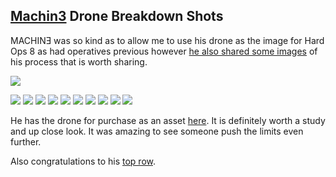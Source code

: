 ## [Machin3](https://twitter.com/machin3io) Drone Breakdown Shots

MACHINƎ was so kind as to allow me to use his drone as the image for Hard Ops 8 as had operatives previous however [he also shared some images](https://imgur.com/a/NBl4E) of his process that is worth sharing.

![](https://raw.githubusercontent.com/mx1001/hardops_manual/master/docs/img/machin3/H8mach.jpg)

![](https://raw.githubusercontent.com/mx1001/hardops_manual/master/docs/img/machin3/01.png)
![](https://raw.githubusercontent.com/mx1001/hardops_manual/master/docs/img/machin3/02.png)
![](https://raw.githubusercontent.com/mx1001/hardops_manual/master/docs/img/machin3/03.png)
![](https://raw.githubusercontent.com/mx1001/hardops_manual/master/docs/img/machin3/04.png)
![](https://raw.githubusercontent.com/mx1001/hardops_manual/master/docs/img/machin3/05.jpg)
![](https://raw.githubusercontent.com/mx1001/hardops_manual/master/docs/img/machin3/06.png)
![](https://raw.githubusercontent.com/mx1001/hardops_manual/master/docs/img/machin3/07.jpg)
![](https://raw.githubusercontent.com/mx1001/hardops_manual/master/docs/img/machin3/08.jpg)
![](https://raw.githubusercontent.com/mx1001/hardops_manual/master/docs/img/machin3/09.jpg)
![](https://raw.githubusercontent.com/mx1001/hardops_manual/master/docs/img/machin3/10.jpg)

He has the drone for purchase as an asset [here](https://gumroad.com/l/thSZ). It is definitely worth a study and up close look. It was amazing to see someone push the limits even further.

Also congratulations to his [top row](https://blenderartists.org/forum/showthread.php?405105-The-Probe).
